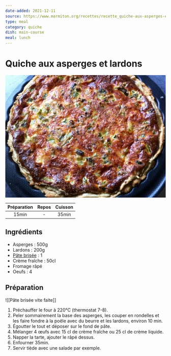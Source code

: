 ```yaml
---
date-added: 2021-12-11
source: https://www.marmiton.org/recettes/recette_quiche-aux-asperges-et-lardons_37290.aspx
type: meal
category: quiche
dish: main-course
meal: lunch
---
```


# Quiche aux asperges et lardons

![](images/Quiche%20aux%20asperges%20et%20lardons.jpg)

| Préparation | Repos | Cuisson |
|:-----------:|:-----:|:-------:|
|    15min    |   -   |  35min  |

## Ingrédients

- Asperges : 500g
- Lardons : 200g
- [Pâte brisée](Pâte%20brisée%20vite%20faite.md) : 1
- Crème fraîche : 50cl
- Fromage râpé
- Oeufs : 4

## Préparation

![[Pâte brisée vite faite]]

1. Préchauffer le four à 220°C (thermostat 7-8).
2. Peler sommairement la base des asperges, les couper en rondelles et les faire fondre à la poêle avec du beurre et les lardons, environ 10 min.
3. Égoutter le tout et déposer sur le fond de pâte.
4. Mélanger 4 œufs avec 15 cl de crème fraîche ou 25 cl de crème liquide.
5. Napper la tarte, ajouter le râpé dessus.
6. Enfourner 35min.
7. Servir tiède avec une salade par exemple.
